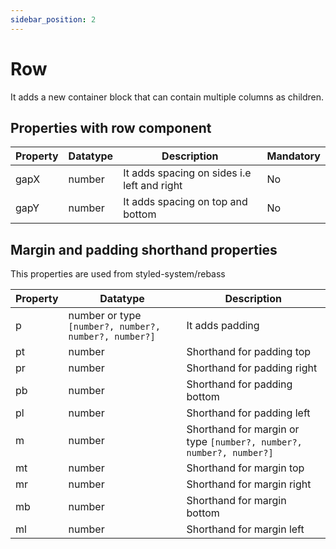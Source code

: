 ```yaml
---
sidebar_position: 2
---
```


# Row

It adds a new container block that can contain multiple columns as children.

## Properties with row component

| Property | Datatype | Description | Mandatory |
|----------|----------|----------|---------------|
| gapX | number | It adds spacing on sides i.e left and right | No |
| gapY | number | It adds spacing on top and bottom | No |

## Margin and padding shorthand properties
This properties are used from styled-system/rebass

| Property | Datatype | Description |
|----------|----------|----------|
| p | number or type `[number?, number?, number?, number?]`| It adds padding |
| pt | number | Shorthand for padding top |
| pr | number | Shorthand for padding right |
| pb | number | Shorthand for padding bottom |
| pl | number | Shorthand for padding left |
| m | number | Shorthand for margin or type `[number?, number?, number?, number?]`|
| mt | number | Shorthand for margin top |
| mr | number | Shorthand for margin right |
| mb | number | Shorthand for margin bottom |
| ml | number | Shorthand for margin left |
